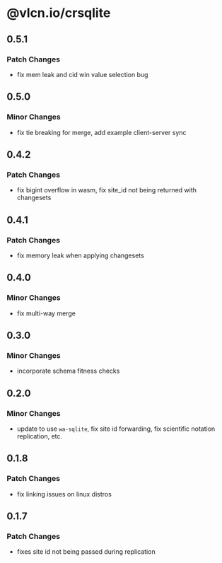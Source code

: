 # @vlcn.io/crsqlite

## 0.5.1

### Patch Changes

- fix mem leak and cid win value selection bug

## 0.5.0

### Minor Changes

- fix tie breaking for merge, add example client-server sync

## 0.4.2

### Patch Changes

- fix bigint overflow in wasm, fix site_id not being returned with changesets

## 0.4.1

### Patch Changes

- fix memory leak when applying changesets

## 0.4.0

### Minor Changes

- fix multi-way merge

## 0.3.0

### Minor Changes

- incorporate schema fitness checks

## 0.2.0

### Minor Changes

- update to use `wa-sqlite`, fix site id forwarding, fix scientific notation replication, etc.

## 0.1.8

### Patch Changes

- fix linking issues on linux distros

## 0.1.7

### Patch Changes

- fixes site id not being passed during replication
